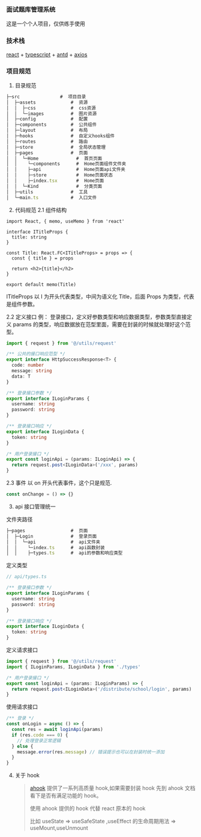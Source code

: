 ### 面试题库管理系统

这是一个个人项目，仅供练手使用

### 技术栈

[react](https://reactjs.org) + [typescript](https://www.typescriptlang.org/) + [antd](https://ant.design/index-cn) + [axios](https://www.axios-http.cn/)

### 项目规范

1. 目录规范

```js
├─src               #  项目目录
│  ├─assets             #  资源
│  │  ├─css             #  css资源
│  │  └─images          #  图片资源
│  ├─config             #  配置
│  ├─components         #  公共组件
│  ├─layout             #  布局
│  ├─hooks              #  自定义hooks组件
│  ├─routes             #  路由
│  ├─store              #  全局状态管理
│  ├─pages              #  页面
│  │  └─Home              #  首页页面
│  │    └─components      #  Home页面组件文件夹
│  │    ├─api             #  Home页面api文件夹
│  │    ├─store           #  Home页面状态
│  │    ├─index.tsx       #  Home页面
│  │  └─Kind              #  分类页面
│  ├─utils              #  工具
│  └─main.ts            #  入口文件

```

2. 代码规范
   2.1 组件结构

```tsx
import React, { memo, useMemo } from 'react'

interface ITitleProps {
  title: string
}

const Title: React.FC<ITitleProps> = props => {
  const { title } = props

  return <h2>{title}</h2>
}

export default memo(Title)
```

ITitleProps 以 I 为开头代表类型，中间为语义化 Title，后面 Props 为类型，代表是组件参数。

2.2 定义接口
例： 登录接口，定义好参数类型和响应数据类型，参数类型直接定义 params 的类型，响应数据放在范型里面，需要在封装的时候就处理好这个范型。

```ts
import { request } from '@/utils/request'

/** 公共的接口响应范型 */
export interface HttpSuccessResponse<T> {
  code: number
  message: string
  data: T
}

/** 登录接口参数 */
export interface ILoginParams {
  username: string
  password: string
}

/** 登录接口响应 */
export interface ILoginData {
  token: string
}

/* 用户登录接口 */
export const loginApi = (params: ILoginApi) => {
  return request.post<ILoginData>('/xxx', params)
}
```

2.3 事件
以 on 开头代表事件，这个只是规范.

```ts
const onChange = () => {}
```

3. api 接口管理统一

文件夹路径

```ts
├─pages                 #  页面
│  ├─Login              #  登录页面
│  │  └─api             #  api文件夹
│  │    └─index.ts      #  api函数封装
│  │    ├─types.ts      #  api的参数和响应类型
```

定义类型

```ts
// api/types.ts

/** 登录接口参数 */
export interface ILoginParams {
  username: string
  password: string
}

/** 登录接口响应 */
export interface ILoginData {
  token: string
}
```

定义请求接口

```ts
import { request } from '@/utils/request'
import { ILoginParams, ILoginData } from './types'

/* 用户登录接口 */
export const loginApi = (params: ILoginParams) => {
  return request.post<ILoginData>('/distribute/school/login', params)
}
```

使用请求接口

```ts
/** 登录 */
const onLogin = async () => {
  const res = await loginApi(params)
  if (res.code === 0) {
    // 处理登录正常逻辑
  } else {
    message.error(res.message) // 错误提示也可以在封装时统一添加
  }
}
```

4. 关于 hook
   > [ahook](https://ahooks.js.org/zh-CN) 提供了一系列高质量 hook,如果需要封装 hook 先到 ahook 文档看下是否有满足功能的 hook。
   >
   > 使用 ahook 提供的 hook 代替 react 原本的 hook
   >
   > 比如 useState => useSafeState ,useEffect 的生命周期用法 => useMount,useUnmount
